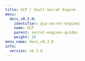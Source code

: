 ```yaml
---
title: GCP | Vault Secret Engine
menu:
  docs_v0.3.0:
    identifier: gcp-secret-engines
    name: GCP
    parent: secret-engines-guides
    weight: 10
menu_name: docs_v0.3.0
info:
  version: v0.3.0
---
```


